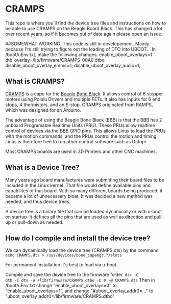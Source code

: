 # CRAMPS
This repo is where you'll find the device tree files and instructions on how to be able to use CRAMPS on the Beagle Board Black. This has changed a lot over recent years, so if it becomes out of date again please open an issue.

##SOMEWHAT WORKING.
This code is still in developement. Mainly because I'm still trying to figure out the loading of DTO into UBOOT...
In /boot/uEnv.txt, make the following changes.
enable_uboot_overlays=1
dtb_overlay=/lib/firmware/CRAMPS-00A0.dtbo
disable_uboot_overlay_emmc=1;
disable_uboot_overlay_audio=1;

## What is CRAMPS?
[CRAMPS](https://github.com/cdsteinkuehler/bobc_hardware/tree/CRAMPS/CRAMPS) is a cape for the [Beagle Bone Black](https://beagleboard.org/black). It allows control of 6 stepper motors using Pololu Drivers and multiple FETs. It also has inputs for 6 end stops, 4 thermistors, and an E-stop. CRAMPS originated from RAMPS, which was designed for an Arduino.

The advantage of using the Beagle Bone Black (BBB) is that the BBB has 2 onboard Programable Realtime Units (PRU). These PRUs allow realtime control of devices via the BBB GPIO pins. This allows Linux to load the PRUs with the motion commands, and the PRUs control the motion and timing. Linus is therefore free to run other control software such as Octopi.

Most CRAMPS boards are used in 3D Printers and other CNC machines.

## What is a Device Tree?
Many years ago board manufactures were submitting their board files to be included in the Linux kernel. That file would define available pins and capabilites of that board. With so many different boards being produced, it became a lot of unnecessary bloat. It was decided a new method was needed, and thus device trees.

A device tree is a binary file that can be loaded dynamically or with u-boot on startup. It defines all the pins that are used as well as direction and pull-up or pull-down as needed.

## How do I compile and install the device tree?
We can dynamically load the device tree (CRAMPS.dts) by the command <code>echo CRAMPS.dts > /sys/devices/bone_capemgr.?/slots</code>

For permanent installation it's best to load via u-boot.

Compile and save the device tree to the firmware folder.
<code>dtc -O dtb -I dts -o /lib/firmware/CRAMPS.dtbo -b 0 -@ CRAMPS.dts</code>
Then in /boot/uEnv.txt change "enable_uboot_overlays=0" to "enable_uboot_overlays=1", and change "#uboot_overlay_addr0=..." to "uboot_overlay_addr0=/lib/firmware/CRAMPS.dtbo".
